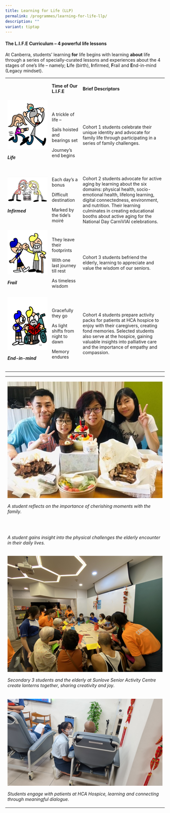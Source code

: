 ```yaml
---
title: Learning for Life (LLP)
permalink: /programmes/learning-for-life-llp/
description: ""
variant: tiptap
---
```

<h4><strong>The L.I.F.E Curriculum – 4 powerful life lessons</strong></h4>
<p>At Canberra, students’ learning <strong>for</strong> life begins with learning <strong>about</strong> life
through a series of specially-curated lessons and experiences about the
4 stages of one’s life – namely; <strong>L</strong>ife (birth), <strong>I</strong>nfirmed, <strong>F</strong>rail
and <strong>E</strong>nd-in-mind (Legacy mindset).</p>
<table style="minWidth: 75px">
<colgroup>
<col>
<col>
<col>
</colgroup>
<tbody>
<tr>
<td rowspan="1" colspan="1">
<p></p>
</td>
<td rowspan="1" colspan="1">
<p><strong>Time of Our L.I.F.E</strong>
</p>
</td>
<td rowspan="1" colspan="1">
<p><strong>Brief Descriptors</strong>
</p>
</td>
</tr>
<tr>
<td rowspan="1" colspan="1">
<div class="isomer-image-wrapper">
<img style="width: 100%" height="auto" width="100%" src="/images/Life.png">
</div>
<p><strong><em>Life</em></strong><em><br><br></em>
</p>
</td>
<td rowspan="1" colspan="1">
<p>A trickle of life –</p>
<p>Sails hoisted and bearings set</p>
<p>Journey’s end begins</p>
</td>
<td rowspan="1" colspan="1">
<p>Cohort 1 students celebrate their unique identity and advocate for family
life through participating in a series of family challenges.</p>
</td>
</tr>
<tr>
<td rowspan="1" colspan="1">
<div class="isomer-image-wrapper">
<img style="width: 100%" height="auto" width="100%" src="/images/Infirmed.png">
</div>
<p><strong><em>Infirmed</em></strong><em><br><br></em>
</p>
</td>
<td rowspan="1" colspan="1">
<p>Each day’s a bonus</p>
<p></p>
<p>Difficult destination</p>
<p></p>
<p>Marked by the tide’s moiré</p>
</td>
<td rowspan="1" colspan="1">
<p>Cohort 2 students advocate for active aging by learning about the six
domains: physical health, socio-emotional health, lifelong learning, digital
connectedness, environment, and nutrition. Their learning culminates in
creating educational booths about active aging for the National Day CarniVIAl
celebrations.</p>
</td>
</tr>
<tr>
<td rowspan="1" colspan="1">
<div class="isomer-image-wrapper">
<img style="width: 100%" height="auto" width="100%" src="/images/Frail.png">
</div>
<p><strong><em>Frail</em></strong><em><br><br></em>
</p>
</td>
<td rowspan="1" colspan="1">
<p>They leave their footprints</p>
<p></p>
<p>With one last journey till rest</p>
<p></p>
<p>As timeless wisdom</p>
</td>
<td rowspan="1" colspan="1">
<p>Cohort 3 students befriend the elderly, learning to appreciate and value
the wisdom of our seniors.</p>
</td>
</tr>
<tr>
<td rowspan="1" colspan="1">
<div class="isomer-image-wrapper">
<img style="width: 100%" height="auto" width="100%" src="/images/end-in-mind.png">
</div>
<p><strong><em>End-in-mind</em></strong><em><br><br></em>
</p>
</td>
<td rowspan="1" colspan="1">
<p>Gracefully they go</p>
<p></p>
<p>As light shifts from night to dawn</p>
<p></p>
<p>Memory endures</p>
</td>
<td rowspan="1" colspan="1">
<p>Cohort 4 students prepare activity packs for patients at HCA hospice to
enjoy with their caregivers, creating fond memories. Selected students
also serve at the hospice, gaining valuable insights into palliative care
and the importance of empathy and compassion.</p>
</td>
</tr>
</tbody>
</table>
<table style="minWidth: 25px">
<colgroup>
<col>
</colgroup>
<tbody>
<tr>
<td rowspan="1" colspan="1">
<p></p>
<div class="isomer-image-wrapper">
<img style="width: 100%" height="auto" width="100%" alt="" src="/images/Cohort_1.jpg">
</div>
<p></p>
<p><em>A student reflects on the importance of cherishing moments with the family.</em>
</p>
</td>
</tr>
<tr>
<td rowspan="1" colspan="1">
<p></p>
<div class="isomer-image-wrapper">
<img style="width: 100%" height="auto" width="100%" alt="" src="/images/Cohort_2.jpg">
</div>
<p></p>
<p><em>A student gains insight into the physical challenges the elderly encounter in their daily lives.</em>
</p>
</td>
</tr>
<tr>
<td rowspan="1" colspan="1">
<p></p>
<div class="isomer-image-wrapper">
<img style="width: 100%" height="auto" width="100%" alt="" src="/images/Cohort_3.jpg">
</div>
<p></p>
<p><em>Secondary 3 students and the elderly at Sunlove Senior Activity Centre create lanterns together, sharing creativity and joy.</em>
</p>
</td>
</tr>
<tr>
<td rowspan="1" colspan="1">
<p></p>
<div class="isomer-image-wrapper">
<img style="width: 100%" height="auto" width="100%" alt="" src="/images/Cohort_4.jpg">
</div>
<p></p>
<p><em>Students engage with patients at HCA Hospice, learning and connecting through meaningful dialogue.</em>
</p>
</td>
</tr>
</tbody>
</table>
<p></p>